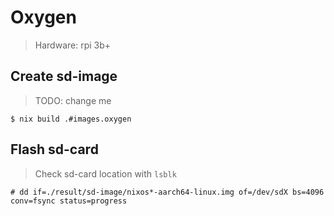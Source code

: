 # Oxygen

> Hardware: rpi 3b+

## Create sd-image

> TODO: change me

```console
$ nix build .#images.oxygen
```

## Flash sd-card

> Check sd-card location with `lsblk`

```console
# dd if=./result/sd-image/nixos*-aarch64-linux.img of=/dev/sdX bs=4096 conv=fsync status=progress
```
